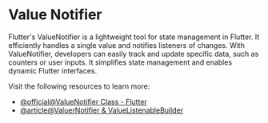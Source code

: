 # Value Notifier

Flutter's ValueNotifier is a lightweight tool for state management in Flutter. It efficiently handles a single value and notifies listeners of changes. With ValueNotifier, developers can easily track and update specific data, such as counters or user inputs. It simplifies state management and enables dynamic Flutter interfaces.

Visit the following resources to learn more:

- [@official@ValueNotifier Class - Flutter](https://api.flutter.dev/flutter/foundation/ValueNotifier-class.html)
- [@article@ValuerNotifier & ValueListenableBuilder](https://medium.com/@avnishnishad/flutter-communication-between-widgets-using-valuenotifier-and-valuelistenablebuilder-b51ef627a58b)